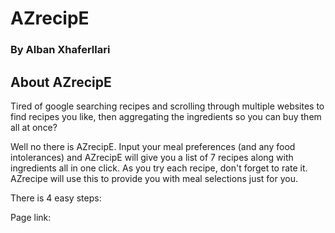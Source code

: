 # AZrecipE
### By Alban Xhaferllari


## About AZrecipE

Tired of google searching recipes and scrolling through multiple websites to find recipes you like, then aggregating the ingredients so you can buy them all at once?


Well no there is AZrecipE. Input your meal preferences (and any food intolerances) and AZrecipE will give you a list of 7 recipes along with ingredients all in one click. As you try each recipe, don't forget to rate it. AZrecipe will use this to provide you with meal selections just for you.

There is 4 easy steps:


Page link: 

